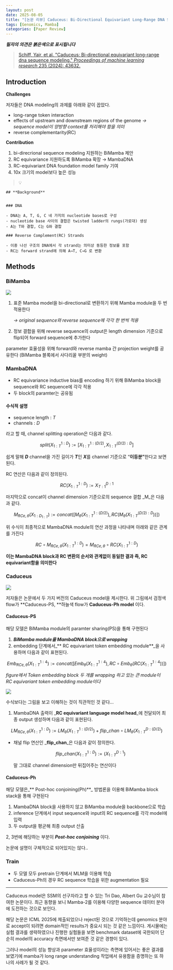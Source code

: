 ```yaml
---
layout: post
date: 2025-08-05
title: "[논문 리뷰] Caduceus: Bi-Directional Equivariant Long-Range DNA Sequence Modeling"
tags: [Genomics, Mamba]
categories: [Paper Review]
---
```


<span class="notion-red">_**필자의 의견은 붉은색으로 표시됩니다**_</span>


> [Schiff, Yair, et al. "Caduceus: Bi-directional equivariant long-range dna sequence modeling." ](https://pmc.ncbi.nlm.nih.gov/articles/PMC12189541/)[_Proceedings of machine learning research_](https://pmc.ncbi.nlm.nih.gov/articles/PMC12189541/)[ 235 (2024): 43632.](https://pmc.ncbi.nlm.nih.gov/articles/PMC12189541/)



## Introduction


**Challenges**


저자들은 DNA modeling의 과제를 아래와 같이 꼽았다.

- long-range token interaction
- effects of upstream and downstream regions of the genome 
_→ sequence model이 양방향 context를 처리해야 함을 의미_
- reverse complementarity(RC)

**Contribution**

1. bi-direcrional sequence modeling 지원하는 BiMamba 제안
1. RC equivariance 지원하도록 BiMamba 확장 → MambaDNA
1. RC-equivariant DNA foundation model family 기여
1. 10x 크기의 model보다 높은 성능

> 💡 


	## **Background**


	### DNA

	- DNA는 A, T, G, C 네 가지의 nucleotide bases로 구성
	- nucleotide base 사이의 결합은 twisted ladder의 rungs(가로대) 생성
	- A는 T와 결합, C는 G와 결합

	### Reverse Complement(RC) Strands

	- 이중 나선 구조의 DNA에서 각 strand는 의미상 동등한 정보를 포함
	- RC는 forward strand에 의해 A→T, C→G 로 변환


## Methods



### BiMamba


![](https://prod-files-secure.s3.us-west-2.amazonaws.com/542b861c-36a8-4051-84e5-8804b6728dba/2c247d59-7815-4980-99f0-8f0d21f445a7/image.png?X-Amz-Algorithm=AWS4-HMAC-SHA256&X-Amz-Content-Sha256=UNSIGNED-PAYLOAD&X-Amz-Credential=ASIAZI2LB466QD3GALUL%2F20250815%2Fus-west-2%2Fs3%2Faws4_request&X-Amz-Date=20250815T080055Z&X-Amz-Expires=3600&X-Amz-Security-Token=IQoJb3JpZ2luX2VjEA8aCXVzLXdlc3QtMiJHMEUCIQC2yh9m5Q3kK2k63LCnT5vK8XJozjZtxdhzCBcH03wD2wIgbbevZdKo12SnxYWcA86%2BWvGQmqG%2B52YLI93C9FpzpOkq%2FwMIWBAAGgw2Mzc0MjMxODM4MDUiDH1Cilf%2FFiHUAoQyfSrcA9twn2FgpIZzIM%2B8tKhiJp3PJ3XI290FZ290M%2FOXM7IgjKtUGKGO9249BsxC94gQ59CXarO2Es9b2DLTWKzeo5Kj9NyFSGL4qNC10xMODHdu%2FUF8gAKWNSq5seYp9Odt7TpjeucY6E9Nqeiud5qd8j%2Fx4l37ECiD6GMslYAzExSMtirGlU8SeXB0DyYaLnaumEU3jOvDIsUG%2FxgnmqPjBtQI0%2F3AMsBXQpbUl0DPQMQMUeCVi%2BtQChEVowY02oVJIumhqfcFf558gw%2BrWlW2u7EJtwiEzSnKRQGZ1MxSW%2FabD35xwDDShMx6%2FRoUIFC7W48AMTHd5GzBcxw9mlcNn4pQh68PjjoiXk75v0qKfbqqwvHZfRNLOUGMBr07ZKJa%2FdXqV%2BeHCeQ0G%2FmgrOoCzmPiP%2B9e049PcOLxAQnZ1b39TLKkuBwE%2BfF16Se4rYJ7dpXLhGCDWg3tCh7c10aKzrNi6ZG6b5hfemeZoImxEmATyuLCYAmf6vJ1zfiVk81BQGoQgJWm%2FYAE4V75anuF8r3ysKwDNdyWsKV50Ca2SawD%2BDxHqn4s5ExBTyyr2Rj92h89GRX2pE585PXpUma8NclxGZgBseFKxFNMA%2BKvV0vrETD7NYfqCJbFsI%2BwMI2w%2B8QGOqUB6QcB28yMbCIztKL9IBuzhnSXUo%2FrQQq5VHmYWgRBbGA%2BPRVwFr%2FZLA0t%2BYNEY%2BLEjcOvuEgOBiqhx36yY%2BgeoK7EosMLH%2BwflRp0rqPmPNyoejhV3ZyZ8gQhvKVUWa%2BsiiiyrlEttTv0fTqE0DlSIeihwiOgoqh7Px2GqcY1qJTi%2BglA%2FGz04YdPRcRySYWvKdUaOJE1NBXpHrVEKCEJgXH2dafU&X-Amz-Signature=cfd9d8881d1a66f90d5c0b7342d83738956787d5c85ce65b5635b94d5e592f8d&X-Amz-SignedHeaders=host&x-amz-checksum-mode=ENABLED&x-id=GetObject)

1. 표준 Mamba model을 bi-directional로 변환하기 위해 Mamba module을 두 번 적용한다

	_→ original sequence와 reverse sequence에 각각 한 번씩 적용_

1. 정보 결합을 위해 reverse sequence의 output은 length dimension 기준으로 flip되어 forward sequence에 추가한다

parameter 효율성을 위해 forward와 reverse mamba 간 projection weight를 공유한다 (BiMamba 블록에서 사다리꼴 부분의 weight)



### MambaDNA

- RC equivariance inductive bias를 encoding 하기 위해 BiMamba block을 sequence와 RC sequence에 각각 적용
- 두 block의 paramter는 공유됨


#### 수식적 설명

- sequence length : _T_
- channels : _D_

라고 할 때,  channel splitting operation은 다음과 같다.


$$
split(X^{1:D}_{1:T}):=[X^{1:(D/2)}_{1:T},X^{(D/2):D}_{1:T}]
$$


<span class="notion-red">쉽게 말해 </span><span class="notion-red">_**D**_</span><span class="notion-red"> channel을 가진 길이가 </span><span class="notion-red">_**T**_</span><span class="notion-red">인 </span><span class="notion-red">_**X**_</span><span class="notion-red">를 channel 기준으로 “</span><span class="notion-red">**이등분”**</span><span class="notion-red">한다고 보면 된다.</span>


RC 연산은 다음과 같이 정의된다.


$$
RC(X^{1:D}_{1:T}):=X^{D:1}_{T:1}
$$


마지막으로 concat이 channel dimension 기준으로의 sequence 결합 _M_은 다음과 같다.


$$
M_{RCe,\theta}(X_{1:D_{1:T}}):=concat([M_{\theta}(X^{1:(D/2)}_{1:T}),RC(M_{\theta}(X^{(D/2):D}_{1:T}))])
$$


위 수식이 최종적으로 MambaDNA module의 연산 과정을 나타내며 아래와 같은 관계를 가진다


$$
RC\circ M_{RCe,\theta}(X^{1:D}_{1:T}) = M_{RCe,\theta} \circ RC(X^{1:D}_{1:T})
$$


**이는 MambaDNA block과 RC 변환의 순서와 관계없이 동일한 결과 즉, RC equivariant함을 의미한다**



### Caduceus


![](https://prod-files-secure.s3.us-west-2.amazonaws.com/542b861c-36a8-4051-84e5-8804b6728dba/f94a60d7-8145-473b-aef9-7c68d3ec604a/image.png?X-Amz-Algorithm=AWS4-HMAC-SHA256&X-Amz-Content-Sha256=UNSIGNED-PAYLOAD&X-Amz-Credential=ASIAZI2LB466QD3GALUL%2F20250815%2Fus-west-2%2Fs3%2Faws4_request&X-Amz-Date=20250815T080056Z&X-Amz-Expires=3600&X-Amz-Security-Token=IQoJb3JpZ2luX2VjEA8aCXVzLXdlc3QtMiJHMEUCIQC2yh9m5Q3kK2k63LCnT5vK8XJozjZtxdhzCBcH03wD2wIgbbevZdKo12SnxYWcA86%2BWvGQmqG%2B52YLI93C9FpzpOkq%2FwMIWBAAGgw2Mzc0MjMxODM4MDUiDH1Cilf%2FFiHUAoQyfSrcA9twn2FgpIZzIM%2B8tKhiJp3PJ3XI290FZ290M%2FOXM7IgjKtUGKGO9249BsxC94gQ59CXarO2Es9b2DLTWKzeo5Kj9NyFSGL4qNC10xMODHdu%2FUF8gAKWNSq5seYp9Odt7TpjeucY6E9Nqeiud5qd8j%2Fx4l37ECiD6GMslYAzExSMtirGlU8SeXB0DyYaLnaumEU3jOvDIsUG%2FxgnmqPjBtQI0%2F3AMsBXQpbUl0DPQMQMUeCVi%2BtQChEVowY02oVJIumhqfcFf558gw%2BrWlW2u7EJtwiEzSnKRQGZ1MxSW%2FabD35xwDDShMx6%2FRoUIFC7W48AMTHd5GzBcxw9mlcNn4pQh68PjjoiXk75v0qKfbqqwvHZfRNLOUGMBr07ZKJa%2FdXqV%2BeHCeQ0G%2FmgrOoCzmPiP%2B9e049PcOLxAQnZ1b39TLKkuBwE%2BfF16Se4rYJ7dpXLhGCDWg3tCh7c10aKzrNi6ZG6b5hfemeZoImxEmATyuLCYAmf6vJ1zfiVk81BQGoQgJWm%2FYAE4V75anuF8r3ysKwDNdyWsKV50Ca2SawD%2BDxHqn4s5ExBTyyr2Rj92h89GRX2pE585PXpUma8NclxGZgBseFKxFNMA%2BKvV0vrETD7NYfqCJbFsI%2BwMI2w%2B8QGOqUB6QcB28yMbCIztKL9IBuzhnSXUo%2FrQQq5VHmYWgRBbGA%2BPRVwFr%2FZLA0t%2BYNEY%2BLEjcOvuEgOBiqhx36yY%2BgeoK7EosMLH%2BwflRp0rqPmPNyoejhV3ZyZ8gQhvKVUWa%2BsiiiyrlEttTv0fTqE0DlSIeihwiOgoqh7Px2GqcY1qJTi%2BglA%2FGz04YdPRcRySYWvKdUaOJE1NBXpHrVEKCEJgXH2dafU&X-Amz-Signature=4b79b7b341395dde368edc6db79623fb3b2c92087778db77e9d11b08ba5765ed&X-Amz-SignedHeaders=host&x-amz-checksum-mode=ENABLED&x-id=GetObject)


저자들은 논문에서 두 가지 버전의 Caduceus model을 제시한다. 위 그림에서 검정색 flow가 **Caduceus-PS, **하늘색 flow가 **Caduceus-Ph model** 이다.



#### Caduceus-PS


해당 모델은 BiMamba module의 paramter sharing(PS)을 통해 구현된다

1. _**BiMamba module을 MambaDNA block으로 wrapping**_
1. embedding 단계에서_** RC equivariant token embedding module**_을 사용하며 다음과 같이 표현된다.

$$
Emb_{RCe,\theta}(X^{1:4}_{1:T}):=concat([Emb_{\theta}(X^{1:4}_{1:T}),RC \circ Emb_{\theta}(RC(X^{1:4}_{1:T}))])
$$


_figure에서 Token embedding block 두 개를 wrapping 하고 있는 큰 module이 RC equivariant token embedding module이다_


![](https://prod-files-secure.s3.us-west-2.amazonaws.com/542b861c-36a8-4051-84e5-8804b6728dba/b175e4da-71eb-4e91-8c23-a06dabe673c9/image.png?X-Amz-Algorithm=AWS4-HMAC-SHA256&X-Amz-Content-Sha256=UNSIGNED-PAYLOAD&X-Amz-Credential=ASIAZI2LB466QD3GALUL%2F20250815%2Fus-west-2%2Fs3%2Faws4_request&X-Amz-Date=20250815T080056Z&X-Amz-Expires=3600&X-Amz-Security-Token=IQoJb3JpZ2luX2VjEA8aCXVzLXdlc3QtMiJHMEUCIQC2yh9m5Q3kK2k63LCnT5vK8XJozjZtxdhzCBcH03wD2wIgbbevZdKo12SnxYWcA86%2BWvGQmqG%2B52YLI93C9FpzpOkq%2FwMIWBAAGgw2Mzc0MjMxODM4MDUiDH1Cilf%2FFiHUAoQyfSrcA9twn2FgpIZzIM%2B8tKhiJp3PJ3XI290FZ290M%2FOXM7IgjKtUGKGO9249BsxC94gQ59CXarO2Es9b2DLTWKzeo5Kj9NyFSGL4qNC10xMODHdu%2FUF8gAKWNSq5seYp9Odt7TpjeucY6E9Nqeiud5qd8j%2Fx4l37ECiD6GMslYAzExSMtirGlU8SeXB0DyYaLnaumEU3jOvDIsUG%2FxgnmqPjBtQI0%2F3AMsBXQpbUl0DPQMQMUeCVi%2BtQChEVowY02oVJIumhqfcFf558gw%2BrWlW2u7EJtwiEzSnKRQGZ1MxSW%2FabD35xwDDShMx6%2FRoUIFC7W48AMTHd5GzBcxw9mlcNn4pQh68PjjoiXk75v0qKfbqqwvHZfRNLOUGMBr07ZKJa%2FdXqV%2BeHCeQ0G%2FmgrOoCzmPiP%2B9e049PcOLxAQnZ1b39TLKkuBwE%2BfF16Se4rYJ7dpXLhGCDWg3tCh7c10aKzrNi6ZG6b5hfemeZoImxEmATyuLCYAmf6vJ1zfiVk81BQGoQgJWm%2FYAE4V75anuF8r3ysKwDNdyWsKV50Ca2SawD%2BDxHqn4s5ExBTyyr2Rj92h89GRX2pE585PXpUma8NclxGZgBseFKxFNMA%2BKvV0vrETD7NYfqCJbFsI%2BwMI2w%2B8QGOqUB6QcB28yMbCIztKL9IBuzhnSXUo%2FrQQq5VHmYWgRBbGA%2BPRVwFr%2FZLA0t%2BYNEY%2BLEjcOvuEgOBiqhx36yY%2BgeoK7EosMLH%2BwflRp0rqPmPNyoejhV3ZyZ8gQhvKVUWa%2BsiiiyrlEttTv0fTqE0DlSIeihwiOgoqh7Px2GqcY1qJTi%2BglA%2FGz04YdPRcRySYWvKdUaOJE1NBXpHrVEKCEJgXH2dafU&X-Amz-Signature=88ef7250a10ee5d0e519e0ab8be84d1d4f746061909f452f516d3a9d77cbf5fe&X-Amz-SignedHeaders=host&x-amz-checksum-mode=ENABLED&x-id=GetObject)


<span class="notion-red">수식보다는 그림을 보고 이해하는 것이 직관적인 것 같다…</span>

1. MambaDNA 출력이 _**RC equivariant language model head**_에 전달되어 최종 output 생성하며 다음과 같이 표현된다.

$$
LM_{RCe,\theta}(X^{1:D}_{1:T}):= LM_{\theta}(X^{1:(D/2)}_{1:T})+flip\_chan\circ LM_{\theta}(X^{D:(D/2)}_{1:T})
$$

- 채널 flip 연산인 _**flip\_chan**_은 다음과 같이 정의한다.

	$$
	flip\_chan(X^{1:D}_{1:T}):=(X^{D:1}_{1:T})
	$$


	말 그대로 channel dimension만 뒤집어주는 연산이다



#### Caduceus-Ph


해당 모델은_** Post-hoc conjoining(Ph)**_ 방법론을 이용해 BiMamba block stack을 통해 구현된다

1. MambaDNA block을 사용하지 않고 BiMamba module을 backbone으로 학습
1. inference 단계에서 input sequence와 input의 RC sequence를 각각 model에 입력
1. 두 output을 평균해 최종 output 산출

2, 3번에 해당하는 부분이 _**Post-hoc conjoining**_ 이다.


<span class="notion-red">논문에 설명이 구체적으로 되어있지는 않다..</span>



### Train

- 두 모델 모두 pretrain 단계에서 MLM을 이용해 학습
- Caduceus-Ph의 경우 RC sequence 학습을 위한 augmentation 필요

---


<span class="notion-red">Caduceus model은 SSM의 선구자라고 할 수 있는 Tri Dao, Albert Gu 교수님이 참여한 논문이다. 최근 동향을 보니 Mamba-2를 이용해 다양한 sequence 데이터 분야에 도전하는 것으로 보인다.</span>


<span class="notion-red">해당 논문은 ICML 2025에 제출되었으나 reject된 것으로 기억하는데 genomics 분야로 accept이 되려면 domain적인 results가 중요시 되는 것 같은 느낌이다. 게시물에는 실험 결과를 생략하였으나 진행한 실험들을 보면 benchmark dataset에 국한되어 단순히 model의 accuracy 측면에서만 보여준 것 같은 경향이 있다.</span>


<span class="notion-red">그러나 model의 성능 향상과 parameter 효율성이라는 측면에 있어서는 좋은 결과를 보였기에 mamba가 long range understanding 작업에서 유용함을 증명하는 또 하나의 사례가 될 것 같다.</span>

